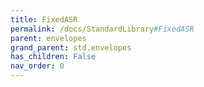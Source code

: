 ```yaml
---
title: FixedASR
permalink: /docs/StandardLibrary#FixedASR
parent: envelopes
grand_parent: std.envelopes
has_children: False
nav_order: 0
---
```

